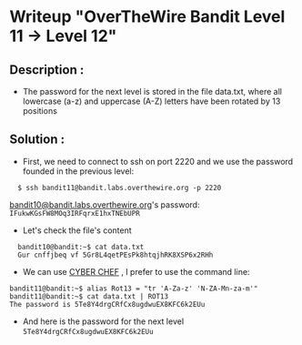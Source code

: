 # Writeup "OverTheWire Bandit Level 11 → Level 12"

## Description : 
- The password for the next level is stored in the file data.txt, where all lowercase (a-z) and uppercase (A-Z) letters have been rotated by 13 positions
## Solution :
- First, we need to connect to ssh on port 2220 and we use the password founded in the previous level: 
```
  $ ssh bandit11@bandit.labs.overthewire.org -p 2220
```
bandit10@bandit.labs.overthewire.org's password: `IFukwKGsFW8MOq3IRFqrxE1hxTNEbUPR`

- Let's check the file's content
```
  bandit10@bandit:~$ cat data.txt
  Gur cnffjbeq vf 5Gr8L4qetPEsPk8htqjhRK8XSP6x2RHh
```

- We can use [CYBER CHEF](https://gchq.github.io/CyberChef/#recipe=ROT13(true,true,false,13)) , I prefer to use the command line:
```
bandit11@bandit:~$ alias Rot13 = "tr 'A-Za-z' 'N-ZA-Mn-za-m'"
bandit11@bandit:~$ cat data.txt | ROT13
The password is 5Te8Y4drgCRfCx8ugdwuEX8KFC6k2EUu
```
- And here is the password for the next level `5Te8Y4drgCRfCx8ugdwuEX8KFC6k2EUu`
